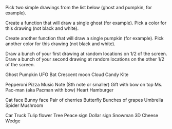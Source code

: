 Pick two simple drawings from the list below (ghost and pumpkin, for example).

Create a function that will draw a single ghost (for example). Pick a color for this drawing (not black and white).

Create another function that will draw a single pumpkin (for example). Pick another color for this drawing (not black and white).

Draw a bunch of your first drawing at random locations on 1/2 of the screen. Draw a bunch of your second drawing at random locations on the other 1/2 of the screen.

Ghost
Pumpkin
UFO
Bat
Crescent moon
Cloud
Candy
Kite

Pepperoni Pizza
Music Note (8th note or smaller)
Gift with bow on top
Ms. Pac-man (aka Pacman with bow)
Heart
Hamburger

Cat face
Bunny face
Pair of cherries
Butterfly
Bunches of grapes
Umbrella
Spider
Mushroom

Car
Truck
Tulip flower
Tree
Peace sign
Dollar sign
Snowman
3D Cheese Wedge